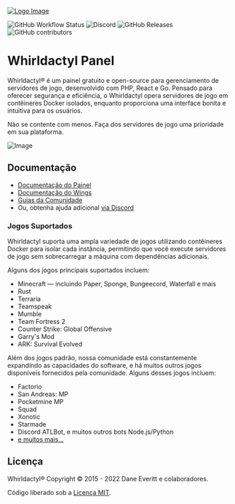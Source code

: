 [![Logo Image](https://cdn.pterodactyl.io/logos/new/pterodactyl_logo.png)](https://pterodactyl.io)

![GitHub Workflow Status](https://img.shields.io/github/actions/workflow/status/jonuffykk/whirldactyl/ci.yaml?label=Tests&style=for-the-badge&branch=1.0-develop)
![Discord](https://img.shields.io/discord/1177395524949770341?label=Discord&logo=Discord&logoColor=white&style=for-the-badge)
![GitHub Releases](https://img.shields.io/github/downloads/jonuffykk/whirldactyl/latest/total?style=for-the-badge)
![GitHub contributors](https://img.shields.io/github/contributors/jonuffykk/whirldactyl?style=for-the-badge)

# Whirldactyl Panel

Whirldactyl® é um painel gratuito e open-source para gerenciamento de servidores de jogo, desenvolvido com PHP, React e Go. Pensado para oferecer segurança e eficiência, o Whirldactyl opera servidores de jogo em contêineres Docker isolados, enquanto proporciona uma interface bonita e intuitiva para os usuários.

Não se contente com menos. Faça dos servidores de jogo uma prioridade em sua plataforma.

![Image](https://cdn.pterodactyl.io/site-assets/pterodactyl_v1_demo.gif)

## Documentação

* [Documentação do Painel](https://pterodactyl.io/panel/1.0/getting_started.html)
* [Documentação do Wings](https://pterodactyl.io/wings/1.0/installing.html)
* [Guias da Comunidade](https://pterodactyl.io/community/about.html)
* Ou, obtenha ajuda adicional [via Discord](https://discord.gg/yBGcNAbZ5q)

### Jogos Suportados

Whirldactyl suporta uma ampla variedade de jogos utilizando contêineres Docker para isolar cada instância, permitindo que você execute servidores de jogo sem sobrecarregar a máquina com dependências adicionais.

Alguns dos jogos principais suportados incluem:

* Minecraft — incluindo Paper, Sponge, Bungeecord, Waterfall e mais
* Rust
* Terraria
* Teamspeak
* Mumble
* Team Fortress 2
* Counter Strike: Global Offensive
* Garry's Mod
* ARK: Survival Evolved

Além dos jogos padrão, nossa comunidade está constantemente expandindo as capacidades do software, e há muitos outros jogos disponíveis fornecidos pela comunidade. Alguns desses jogos incluem:

* Factorio
* San Andreas: MP
* Pocketmine MP
* Squad
* Xonotic
* Starmade
* Discord ATLBot, e muitos outros bots Node.js/Python
* [e muitos mais...](https://github.com/parkervcp/eggs)

## Licença

Whirldactyl® Copyright © 2015 - 2022 Dane Everitt e colaboradores.

Código liberado sob a [Licença MIT](./LICENSE.md).
